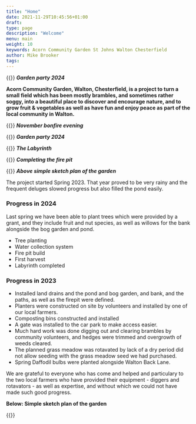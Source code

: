 ```yaml
---
title: "Home"
date: 2021-11-29T10:45:56+01:00
draft: 
type: page
description: "Welcome"
menu: main
weight: 10
keywords: Acorn Community Garden St Johns Walton Chesterfield 
author: Mike Brooker
tags:
---
```


{{<responsive-img img="/images/20Aug24.jpg" text="Garden party august 2024" >}}
***Garden party 2024***

**Acorn Community Garden, Walton, Chesterfield, is a project to turn a small field which has been mostly brambles, and sometimes rather soggy, into a beautiful place to discover and encourage nature, and to grow fruit & vegetables as well as have fun and enjoy peace as part of the local community in Walton.**

{{<responsive-img img="/images/bonfire12Nov2024.jpg" text="Garden party august 2024" >}}
***November bonfire evening***

{{<responsive-img img="/images/gardenparty_aug2024.jpg" text="Garden party august 2024" >}}
***Garden party 2024***

{{<responsive-img img="/images/labyrinth2024.jpg" text="Garden party august 2024" >}}
***The Labyrinth***

{{<responsive-img img="/images/firepit_finishing2024.jpg" text="Garden party august 2024" >}}
***Completing the fire pit***

{{<responsive-img img="/img/sketchMar23.png" text="Preliminary sketch" >}}
***Above simple sketch plan of the garden***

The project started Spring 2023. That year proved to be very rainy and the frequent deluges slowed progress but also filled the pond easily.  

### Progress in 2024

Last spring we have been able to plant trees which were provided by a grant, and they include fruit and nut species, as well as willows for the bank alongside the bog garden and pond. 
  
 - Tree planting
 - Water collection system
 - Fire pit build
 - First harvest
 - Labyrinth completed

### Progress in 2023

- Installed land drains and the pond and bog garden, and bank, and the paths, as well as the firepit were defined.
- Planters were constructed on site by volunteers and installed by one of our local farmers. 
- Composting bins constructed and installed
- A gate was installed to the car park to make access easier. 
- Much hard work was done digging out and clearing brambles by community volunteers, and hedges were trimmed and overgrowth of weeds cleared.  
- The planned grass meadow was rotavated by lack of a dry period did not allow seeding with the grass meadow seed we had purchased. 
- Spring Daffodil bulbs were planted alongside Walton Back Lane.

We are grateful to everyone who has come and helped and particulary to the two local farmers who have provided their equipment - diggers and rotavators - as well as expertise, and without which we could not have made such good progress.  

**Below: Simple sketch plan of the garden**

{{<responsive-img img="/img/sketchMar23.png" text="Preliminary sketch" >}}


